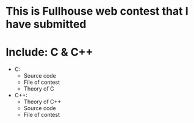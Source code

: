 # This is Fullhouse web contest that I have submitted
# Include: C & C++
- C:
  + Source code
  + File of contest
  + Theory of C
- C++:
  + Theory of C++
  + Source code
  + File of contest
